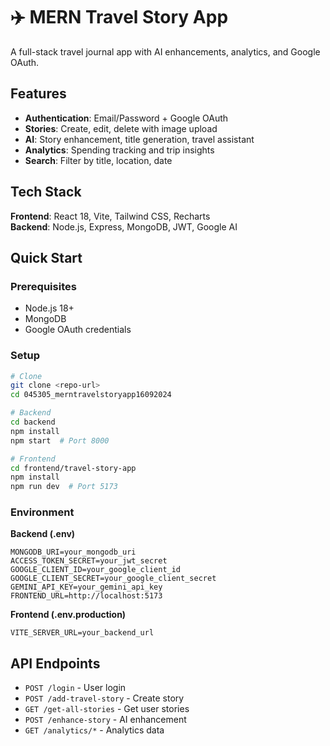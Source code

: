 # ✈️ MERN Travel Story App

A full-stack travel journal app with AI enhancements, analytics, and Google OAuth.

## Features
- **Authentication**: Email/Password + Google OAuth
- **Stories**: Create, edit, delete with image upload
- **AI**: Story enhancement, title generation, travel assistant
- **Analytics**: Spending tracking and trip insights
- **Search**: Filter by title, location, date

## Tech Stack
**Frontend**: React 18, Vite, Tailwind CSS, Recharts  
**Backend**: Node.js, Express, MongoDB, JWT, Google AI

## Quick Start

### Prerequisites
- Node.js 18+
- MongoDB
- Google OAuth credentials

### Setup
```bash
# Clone
git clone <repo-url>
cd 045305_merntravelstoryapp16092024

# Backend
cd backend
npm install
npm start  # Port 8000

# Frontend
cd frontend/travel-story-app
npm install
npm run dev  # Port 5173
```

### Environment
**Backend (.env)**
```env
MONGODB_URI=your_mongodb_uri
ACCESS_TOKEN_SECRET=your_jwt_secret
GOOGLE_CLIENT_ID=your_google_client_id
GOOGLE_CLIENT_SECRET=your_google_client_secret
GEMINI_API_KEY=your_gemini_api_key
FRONTEND_URL=http://localhost:5173
```

**Frontend (.env.production)**
```env
VITE_SERVER_URL=your_backend_url
```

## API Endpoints
- `POST /login` - User login
- `POST /add-travel-story` - Create story
- `GET /get-all-stories` - Get user stories
- `POST /enhance-story` - AI enhancement
- `GET /analytics/*` - Analytics data
